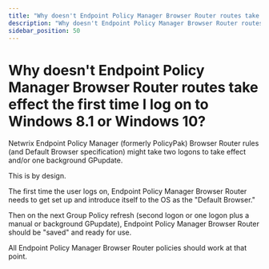 ```yaml
---
title: "Why doesn't Endpoint Policy Manager Browser Router routes take effect the first time I log on to Windows 8.1 or Windows 10?"
description: "Why doesn't Endpoint Policy Manager Browser Router routes take effect the first time I log on to Windows 8.1 or Windows 10?"
sidebar_position: 50
---
```


# Why doesn't Endpoint Policy Manager Browser Router routes take effect the first time I log on to Windows 8.1 or Windows 10?

Netwrix Endpoint Policy Manager (formerly PolicyPak) Browser Router rules (and Default Browser
specification) might take two logons to take effect and/or one background GPupdate.

This is by design.

The first time the user logs on, Endpoint Policy Manager Browser Router needs to get set up and
introduce itself to the OS as the "Default Browser."

Then on the next Group Policy refresh (second logon or one logon plus a manual or background
GPupdate), Endpoint Policy Manager Browser Router should be "saved" and ready for use.

All Endpoint Policy Manager Browser Router policies should work at that point.
